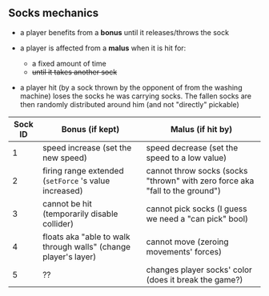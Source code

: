 ## Socks mechanics

- a player benefits from a **bonus** until it releases/throws the sock

- a player is affected from a **malus** when it is hit for: 

  - a fixed amount of time
  - ~~until it takes another sock~~

- a player hit (by a sock thrown by the opponent of from the washing machine) loses the socks he was carrying socks. The fallen socks are then randomly distributed around him (and not "directly" pickable)

  

| Sock ID | Bonus (if kept)                                              | Malus (if hit by)                                            |
| ------- | ------------------------------------------------------------ | ------------------------------------------------------------ |
| 1       | speed increase (set the new speed)                           | speed decrease (set the speed to a low value)                |
| 2       | firing range extended (`setForce` 's value increased)        | cannot throw socks (socks "thrown" with zero force aka "fall to the ground") |
| 3       | cannot be hit (temporarily disable collider)                 | cannot pick socks (I guess we need a "can pick" bool)        |
| 4       | floats aka "able to walk through walls" (change player's layer) | cannot move (zeroing movements' forces)                      |
| 5       | ??                                                           | changes player socks' color (does it break the game?)        |

